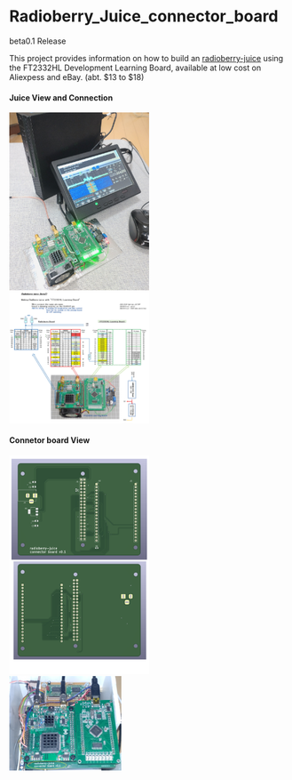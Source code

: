 # Radioberry_Juice_connector_board

 beta0.1 Release

This project provides information on how to build an [radioberry-juice](https://github.com/pa3gsb/Radioberry-2.x/tree/master/hardware/juice) using the FT2332HL Development Learning Board, available at low cost on Aliexpess and eBay. (abt. $13 to $18)<br>

#### Juice View and Connection

<img src="./pics/Juice_FT2232Hl_board.png" width="50%"><br>
<img src="./pics/Juice_FT2232Hl_connection.png" width="50%"><br>

#### Connetor board View
<img src="./pic_pcb.png" width="50%"><br>
<img src="./pics/Juice_FT2232Hl_learning_board.png" width="40%"><br>
